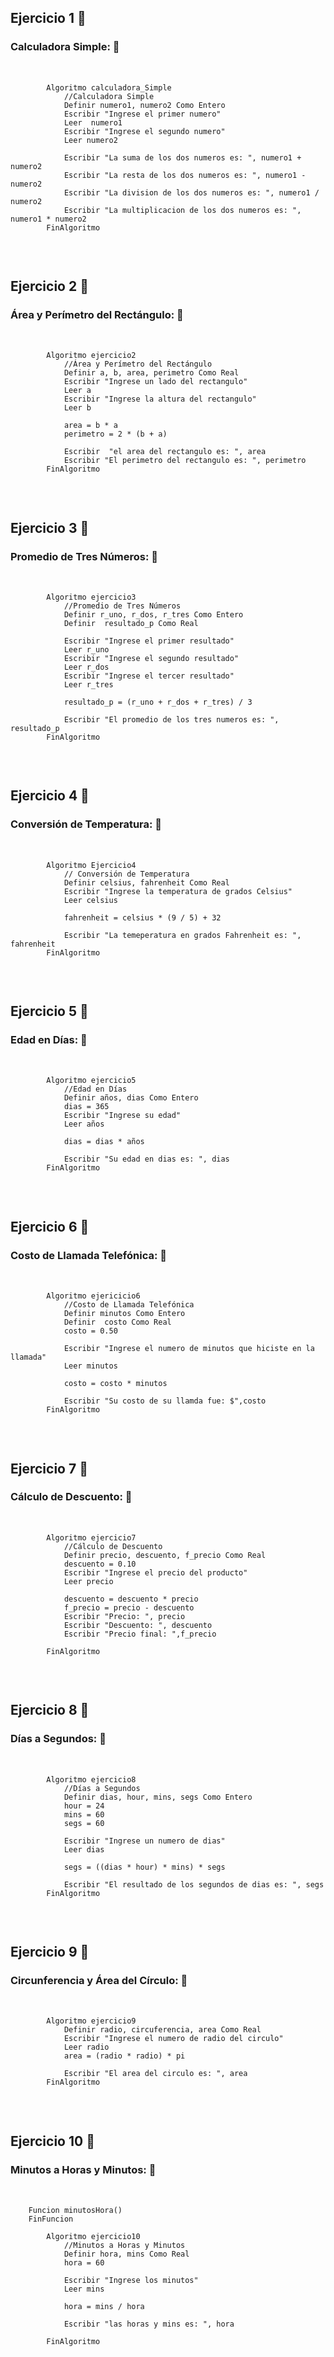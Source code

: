 <h2>Ejercicio 1 🐍</h2>
<h3>Calculadora Simple: 🐥</h3>

<pre>    
    <code>
        Algoritmo calculadora_Simple
        	//Calculadora Simple
        	Definir numero1, numero2 Como Entero
        	Escribir "Ingrese el primer numero"
        	Leer  numero1
        	Escribir "Ingrese el segundo numero"
        	Leer numero2

        	Escribir "La suma de los dos numeros es: ", numero1 + numero2
        	Escribir "La resta de los dos numeros es: ", numero1 - numero2
        	Escribir "La division de los dos numeros es: ", numero1 / numero2
        	Escribir "La multiplicacion de los dos numeros es: ", numero1 * numero2
        FinAlgoritmo
    </code>
</pre>

<br>


<h2>Ejercicio 2 🐍</h2>
<h3>Área y Perímetro del Rectángulo: 🐥</h3>

<pre>    
    <code>
        Algoritmo ejercicio2
	        //Área y Perímetro del Rectángulo
	        Definir a, b, area, perimetro Como Real
	        Escribir "Ingrese un lado del rectangulo"
	        Leer a
	        Escribir "Ingrese la altura del rectangulo"
	        Leer b
	
	        area = b * a
	        perimetro = 2 * (b + a)
	
	        Escribir  "el area del rectangulo es: ", area
	        Escribir "El perimetro del rectangulo es: ", perimetro
        FinAlgoritmo
    </code>
</pre>

<br>


<h2>Ejercicio 3 🐍</h2>
<h3>Promedio de Tres Números: 🐥</h3>

<pre>    
    <code>
        Algoritmo ejercicio3
	        //Promedio de Tres Números
	        Definir r_uno, r_dos, r_tres Como Entero
	        Definir  resultado_p Como Real
	
	        Escribir "Ingrese el primer resultado"
	        Leer r_uno
	        Escribir "Ingrese el segundo resultado"
	        Leer r_dos
	        Escribir "Ingrese el tercer resultado"
	        Leer r_tres

	        resultado_p = (r_uno + r_dos + r_tres) / 3

	        Escribir "El promedio de los tres numeros es: ", resultado_p
        FinAlgoritmo
    </code>
</pre>

<br>


<h2>Ejercicio 4 🐍</h2>
<h3>Conversión de Temperatura: 🐥</h3>

<pre>    
    <code>
        Algoritmo Ejercicio4
	        // Conversión de Temperatura
	        Definir celsius, fahrenheit Como Real
	        Escribir "Ingrese la temperatura de grados Celsius"
	        Leer celsius

	        fahrenheit = celsius * (9 / 5) + 32

	        Escribir "La temeperatura en grados Fahrenheit es: ", fahrenheit
        FinAlgoritmo
    </code>
</pre>

<br>

<h2>Ejercicio 5 🐍</h2>
<h3>Edad en Días: 🐥</h3>

<pre>    
    <code>
        Algoritmo ejercicio5
	        //Edad en Días
	        Definir años, dias Como Entero
	        dias = 365
	        Escribir "Ingrese su edad"
	        Leer años
        
	        dias = dias * años
        
	        Escribir "Su edad en dias es: ", dias
        FinAlgoritmo
    </code>
</pre>

<br>


<h2>Ejercicio 6 🐍</h2>
<h3>Costo de Llamada Telefónica: 🐥</h3>

<pre>    
    <code>
        Algoritmo ejericicio6
	        //Costo de Llamada Telefónica
	        Definir minutos Como Entero
	        Definir  costo Como Real
	        costo = 0.50

	        Escribir "Ingrese el numero de minutos que hiciste en la llamada"
	        Leer minutos

	        costo = costo * minutos

	        Escribir "Su costo de su llamda fue: $",costo
        FinAlgoritmo
    </code>
</pre>

<br>

<h2>Ejercicio 7 🐍</h2>
<h3>Cálculo de Descuento: 🐥</h3>

<pre>    
    <code>
        Algoritmo ejercicio7
	        //Cálculo de Descuento
	        Definir precio, descuento, f_precio Como Real
	        descuento = 0.10
	        Escribir "Ingrese el precio del producto"
	        Leer precio

	        descuento = descuento * precio
	        f_precio = precio - descuento
	        Escribir "Precio: ", precio
	        Escribir "Descuento: ", descuento
	        Escribir "Precio final: ",f_precio
	
        FinAlgoritmo
    </code>
</pre>

<br>


<h2>Ejercicio 8 🐍</h2>
<h3>Días a Segundos: 🐥</h3>

<pre>    
    <code>
        Algoritmo ejercicio8
	        //Días a Segundos
	        Definir dias, hour, mins, segs Como Entero
	        hour = 24
	        mins = 60
	        segs = 60

	        Escribir "Ingrese un numero de dias"
	        Leer dias

	        segs = ((dias * hour) * mins) * segs

	        Escribir "El resultado de los segundos de dias es: ", segs
        FinAlgoritmo
    </code>
</pre>

<br>


<h2>Ejercicio 9 🐍</h2>
<h3>Circunferencia y Área del Círculo: 🐥</h3>

<pre>    
    <code>
        Algoritmo ejercicio9
	        Definir radio, circuferencia, area Como Real
	        Escribir "Ingrese el numero de radio del circulo"
	        Leer radio
	        area = (radio * radio) * pi

	        Escribir "El area del circulo es: ", area
        FinAlgoritmo
    </code>
</pre>

<br>


<h2>Ejercicio 10 🐍</h2>
<h3>Minutos a Horas y Minutos: 🐥</h3>

<pre>    
    <code>
	Funcion minutosHora()
	FinFuncion
	    
        Algoritmo ejercicio10
	        //Minutos a Horas y Minutos
	        Definir hora, mins Como Real
	        hora = 60

	        Escribir "Ingrese los minutos"
	        Leer mins

	        hora = mins / hora

	        Escribir "las horas y mins es: ", hora
	
        FinAlgoritmo
    </code>
</pre>

<br>
